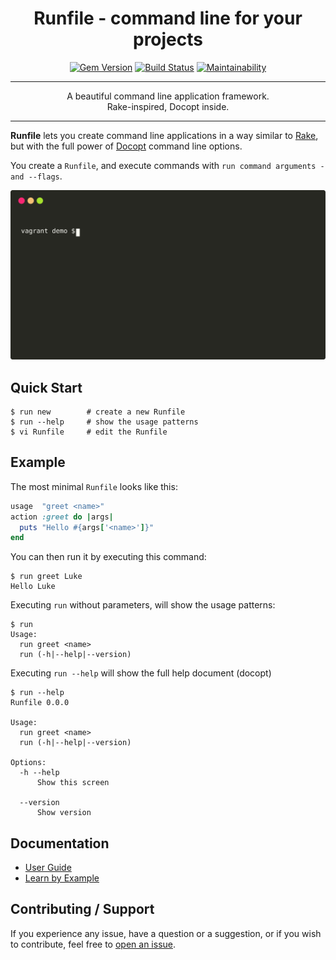 <div align='center'>

# Runfile - command line for your projects

[![Gem Version](https://badge.fury.io/rb/runfile.svg)](https://badge.fury.io/rb/runfile)
[![Build Status](https://github.com/DannyBen/runfile/workflows/Test/badge.svg)](https://github.com/DannyBen/runfile/actions?query=workflow%3ATest)
[![Maintainability](https://api.codeclimate.com/v1/badges/81cf02ccfcc8531cb09f/maintainability)](https://codeclimate.com/github/DannyBen/runfile/maintainability)

---

A beautiful command line application framework.  
Rake-inspired, Docopt inside.

---

</div>

**Runfile** lets you create command line applications in a way similar 
to [Rake](https://github.com/ruby/rake), but with the full power of 
[Docopt](http://docopt.org/) command line options.

You create a `Runfile`, and execute commands with 
`run command arguments -and --flags`.

![Runfile Demo](demo.svg "Runfile Demo")

## Quick Start

```shell
$ run new        # create a new Runfile
$ run --help     # show the usage patterns
$ vi Runfile     # edit the Runfile
```


## Example

The most minimal `Runfile` looks like this:

```ruby
usage  "greet <name>"
action :greet do |args|
  puts "Hello #{args['<name>']}" 
end
```

You can then run it by executing this command:

```shell
$ run greet Luke
Hello Luke
```

Executing `run` without parameters, will show the usage patterns:

```shell
$ run
Usage:
  run greet <name>
  run (-h|--help|--version)
```

Executing `run --help` will show the full help document (docopt)

```shell
$ run --help
Runfile 0.0.0

Usage:
  run greet <name>
  run (-h|--help|--version)

Options:
  -h --help
      Show this screen

  --version
      Show version
```

## Documentation

- [User Guide](https://runfile.dannyb.co/)
- [Learn by Example](https://github.com/DannyBen/runfile/tree/master/examples#readme)

## Contributing / Support

If you experience any issue, have a question or a suggestion, or if you wish
to contribute, feel free to [open an issue](https://github.com/DannyBen/runfile/issues).

